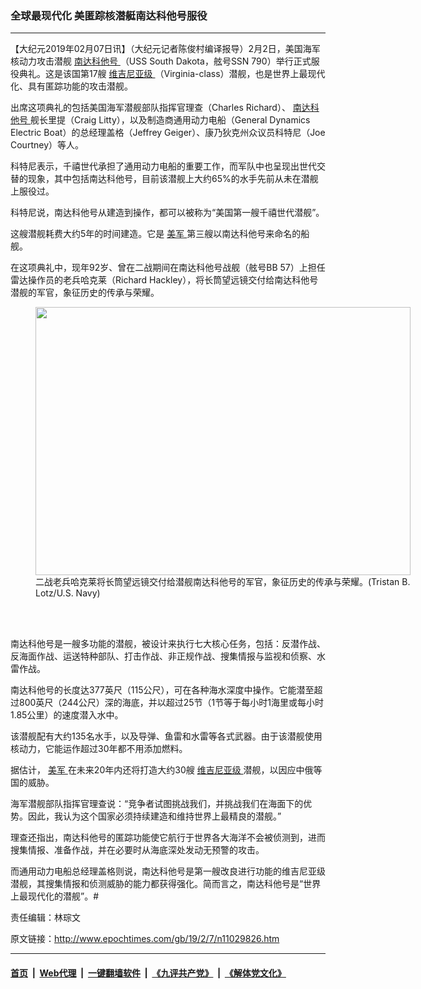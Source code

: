 ### 全球最现代化 美匿踪核潜艇南达科他号服役
------------------------

<p>
 【大纪元2019年02月07日讯】（大纪元记者陈俊村编译报导）2月2日，美国海军核动力攻击潜舰
 <a href="http://www.epochtimes.com/gb/tag/%E5%8D%97%E8%BE%BE%E7%A7%91%E4%BB%96%E5%8F%B7.html">
  南达科他号
 </a>
 （USS South Dakota，舷号SSN 790）举行正式服役典礼。这是该国第17艘
 <a href="http://www.epochtimes.com/gb/tag/%E7%BB%B4%E5%90%89%E5%B0%BC%E4%BA%9A%E7%BA%A7.html">
  维吉尼亚级
 </a>
 （Virginia-class）潜舰，也是世界上最现代化、具有匿踪功能的攻击潜舰。
</p>
<p>
 出席这项典礼的包括美国海军潜舰部队指挥官理查（Charles Richard）、
 <a href="http://www.epochtimes.com/gb/tag/%E5%8D%97%E8%BE%BE%E7%A7%91%E4%BB%96%E5%8F%B7.html">
  南达科他号
 </a>
 舰长里提（Craig Litty），以及制造商通用动力电船（General Dynamics Electric Boat）的总经理盖格（Jeffrey Geiger）、康乃狄克州众议员科特尼（Joe Courtney）等人。
</p>
<p>
 科特尼表示，千禧世代承担了通用动力电船的重要工作，而军队中也呈现出世代交替的现象，其中包括南达科他号，目前该潜舰上大约65%的水手先前从未在潜舰上服役过。
</p>
<p>
 科特尼说，南达科他号从建造到操作，都可以被称为“美国第一艘千禧世代潜舰”。
</p>
<p>
 这艘潜舰耗费大约5年的时间建造。它是
 <a href="http://www.epochtimes.com/gb/tag/%E7%BE%8E%E5%86%9B.html">
  美军
 </a>
 第三艘以南达科他号来命名的船舰。
</p>
<p>
 在这项典礼中，现年92岁、曾在二战期间在南达科他号战舰（舷号BB 57）上担任雷达操作员的老兵哈克莱（Richard Hackley），将长筒望远镜交付给南达科他号潜舰的军官，象征历史的传承与荣耀。
</p>
<figure class="wp-caption aligncenter" id="attachment_11029838" style="width: 600px">
 <a href="http://i.epochtimes.com/assets/uploads/2019/02/190202-N-ME396-165.jpg">
  <img alt="" class="wp-image-11029838 size-large" height="429" src="http://i.epochtimes.com/assets/uploads/2019/02/190202-N-ME396-165-600x429.jpg" width="600"/>
 </a>
 <br/><figcaption class="wp-caption-text">
  二战老兵哈克莱将长筒望远镜交付给潜舰南达科他号的军官，象征历史的传承与荣耀。(Tristan B. Lotz/U.S. Navy)
 </figcaption><br/>
</figure><br/>
<p>
 南达科他号是一艘多功能的潜舰，被设计来执行七大核心任务，包括：反潜作战、反海面作战、运送特种部队、打击作战、非正规作战、搜集情报与监视和侦察、水雷作战。
</p>
<p>
 南达科他号的长度达377英尺（115公尺），可在各种海水深度中操作。它能潜至超过800英尺（244公尺）深的海底，并以超过25节（1节等于每小时1海里或每小时1.85公里）的速度潜入水中。
</p>
<p>
 该潜舰配有大约135名水手，以及导弹、鱼雷和水雷等各式武器。由于该潜舰使用核动力，它能运作超过30年都不用添加燃料。
</p>
<p>
 据估计，
 <a href="http://www.epochtimes.com/gb/tag/%E7%BE%8E%E5%86%9B.html">
  美军
 </a>
 在未来20年内还将打造大约30艘
 <a href="http://www.epochtimes.com/gb/tag/%E7%BB%B4%E5%90%89%E5%B0%BC%E4%BA%9A%E7%BA%A7.html">
  维吉尼亚级
 </a>
 潜舰，以因应中俄等国的威胁。
</p>
<p>
 海军潜舰部队指挥官理查说：“竞争者试图挑战我们，并挑战我们在海面下的优势。因此，我认为这个国家必须持续建造和维持世界上最精良的潜舰。”
</p>
<p>
 理查还指出，南达科他号的匿踪功能使它航行于世界各大海洋不会被侦测到，进而搜集情报、准备作战，并在必要时从海底深处发动无预警的攻击。
</p>
<p>
 而通用动力电船总经理盖格则说，南达科他号是第一艘改良进行功能的维吉尼亚级潜舰，其搜集情报和侦测威胁的能力都获得强化。简而言之，南达科他号是“世界上最现代化的潜舰”。#
</p>
<p>
 责任编辑：林琮文
</p>

原文链接：http://www.epochtimes.com/gb/19/2/7/n11029826.htm


------------------------
#### [首页](https://github.com/gfw-breaker/banned-news/blob/master/README.md) &nbsp;|&nbsp; [Web代理](https://github.com/labour-camp/helloworld) &nbsp;|&nbsp; [一键翻墙软件](https://github.com/gfw-breaker/nogfw/blob/master/README.md) &nbsp;|&nbsp; [《九评共产党》](https://github.com/gfw-breaker/9ping.md/blob/master/README.md#九评之一评共产党是什么) &nbsp;|&nbsp; [《解体党文化》](https://github.com/gfw-breaker/jtdwh.md/blob/master/README.md#绪论)


